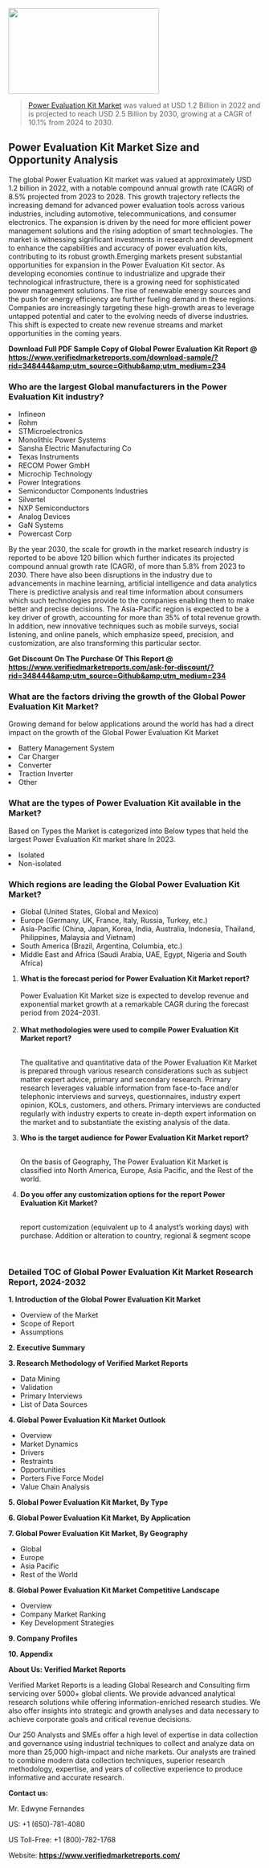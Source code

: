 
<img src="https://ffe5etoiles.com/wp-content/uploads/2024/12/MST1-300x171.png" alt="" width="300" height="171" class="alignnone size-medium wp-image-20088" /><blockquote><p><p><a href="https://www.verifiedmarketreports.com/download-sample/?rid=348444&utm_source=Github&utm_medium=234" target="_blank">Power Evaluation Kit Market</a> was valued at USD 1.2 Billion in 2022 and is projected to reach USD 2.5 Billion by 2030, growing at a CAGR of 10.1% from 2024 to 2030.</p></blockquote><p><h2>Power Evaluation Kit Market Size and Opportunity Analysis</h2>The global Power Evaluation Kit market was valued at approximately USD 1.2 billion in 2022, with a notable compound annual growth rate (CAGR) of 8.5% projected from 2023 to 2028. This growth trajectory reflects the increasing demand for advanced power evaluation tools across various industries, including automotive, telecommunications, and consumer electronics. The expansion is driven by the need for more efficient power management solutions and the rising adoption of smart technologies. The market is witnessing significant investments in research and development to enhance the capabilities and accuracy of power evaluation kits, contributing to its robust growth.Emerging markets present substantial opportunities for expansion in the Power Evaluation Kit sector. As developing economies continue to industrialize and upgrade their technological infrastructure, there is a growing need for sophisticated power management solutions. The rise of renewable energy sources and the push for energy efficiency are further fueling demand in these regions. Companies are increasingly targeting these high-growth areas to leverage untapped potential and cater to the evolving needs of diverse industries. This shift is expected to create new revenue streams and market opportunities in the coming years.</p><p class=""><strong>Download Full PDF Sample Copy of Global Power Evaluation Kit Report @ <a href="https://www.verifiedmarketreports.com/download-sample/?rid=348444&amp;utm_source=Github&amp;utm_medium=234" target="_blank">https://www.verifiedmarketreports.com/download-sample/?rid=348444&amp;utm_source=Github&amp;utm_medium=234</a></strong></p><h3 id="" class="">Who are the largest Global manufacturers in the Power Evaluation Kit industry?</h3><p><li>Infineon</li><li> Rohm</li><li> STMicroelectronics</li><li> Monolithic Power Systems</li><li> Sansha Electric Manufacturing Co</li><li> Texas Instruments</li><li> RECOM Power GmbH</li><li> Microchip Technology</li><li> Power Integrations</li><li> Semiconductor Components Industries</li><li> Silvertel</li><li> NXP Semiconductors</li><li> Analog Devices</li><li> GaN Systems</li><li> Powercast Corp</li></p><div class=""><div class="" dir="" data-message-author-role="" data-message-id="" data-message-model-slug=""><div class=""><div class=""><div class=""><div class="" dir="" data-message-author-role="" data-message-id="" data-message-model-slug=""><div class=""><div class=""><p>By the year 2030, the scale for growth in the market research industry is reported to be above 120 billion which further indicates its projected compound annual growth rate (CAGR), of more than 5.8% from 2023 to 2030. There have also been disruptions in the industry due to advancements in machine learning, artificial intelligence and data analytics There is predictive analysis and real time information about consumers which such technologies provide to the companies enabling them to make better and precise decisions. The Asia-Pacific region is expected to be a key driver of growth, accounting for more than 35% of total revenue growth. In addition, new innovative techniques such as mobile surveys, social listening, and online panels, which emphasize speed, precision, and customization, are also transforming this particular sector.</p><p><strong>Get Discount On The Purchase Of This Report @&nbsp; <a href="https://www.verifiedmarketreports.com/ask-for-discount/?rid=348444&amp;utm_source=Github&amp;utm_medium=234" target="_blank">https://www.verifiedmarketreports.com/ask-for-discount/?rid=348444&amp;utm_source=Github&amp;utm_medium=234</a></strong></p></div></div></div></div></div></div></div></div><h3 id="" class="">What are the factors driving the growth of the Global Power Evaluation Kit Market?</h3><p id="" class="">Growing demand for below applications around the world has had a direct impact on the growth of the Global Power Evaluation Kit Market</p><p id="" class=""><li>Battery Management System</li><li> Car Charger</li><li> Converter</li><li> Traction Inverter</li><li> Other</li></p><h3 id="" class="">What are the types of Power Evaluation Kit available in the Market?</h3><p id="" class="">Based on Types the Market is categorized into Below types that held the largest Power Evaluation Kit market share In 2023.</p><p id="" class=""><li>Isolated</li><li> Non-isolated</li></p><h3 id="" class="">Which regions are leading the Global Power Evaluation Kit Market?</h3><ul><li>Global (United States, Global and Mexico)</li><li>Europe (Germany, UK, France, Italy, Russia, Turkey, etc.)</li><li>Asia-Pacific (China, Japan, Korea, India, Australia, Indonesia, Thailand, Philippines, Malaysia and Vietnam)</li><li>South America (Brazil, Argentina, Columbia, etc.)</li><li>Middle East and Africa (Saudi Arabia, UAE, Egypt, Nigeria and South Africa)</li></ul><p><ol><li><strong>What is the forecast period for Power Evaluation Kit Market report?<br /></strong><br /><span data-sheets-root="1" data-sheets-value="{&quot;1&quot;:2,&quot;2&quot;:&quot;XXXX size is expected to develop revenue and exponential market growth at a remarkable CAGR during the forecast period from 2024&ndash;2030.&quot;}" data-sheets-userformat="{&quot;2&quot;:12674,&quot;4&quot;:{&quot;1&quot;:2,&quot;2&quot;:16776960},&quot;10&quot;:2,&quot;11&quot;:0,&quot;15&quot;:&quot;Arial&quot;,&quot;16&quot;:12}">Power Evaluation Kit Market size is expected to develop revenue and exponential market growth at a remarkable CAGR during the forecast period from 2024&ndash;2031.</span><br /><br /></li><li><strong>What methodologies were used to compile Power Evaluation Kit Market report?<br /><br /></strong><p>The qualitative and quantitative data of the&nbsp;Power Evaluation Kit Market is prepared through various research considerations such as subject matter expert advice, primary and secondary research. Primary research leverages valuable information from face-to-face and/or telephonic interviews and surveys, questionnaires, industry expert opinion, KOLs, customers, and others. Primary interviews are conducted regularly with industry experts to create in-depth expert information on the market and to substantiate the existing analysis of the data.&nbsp;</p></li><li><strong>Who is the target audience for Power Evaluation Kit Market report?<br /><br /></strong><p>On the basis of Geography, The&nbsp;Power Evaluation Kit Market is classified into North America, Europe, Asia Pacific, and the Rest of the world.</p></li><li><strong>Do you offer any customization options for the report Power Evaluation Kit Market?<br /><br /></strong><p>report customization (equivalent up to 4 analyst&rsquo;s working days) with purchase. Addition or alteration to country, regional &amp; segment scope</p><p>&nbsp;</p></li></ol></p><h3 id="" class="">Detailed TOC of Global Power Evaluation Kit Market Research Report, 2024-2032</h3><p id="" class=""><strong>1. Introduction of the Global Power Evaluation Kit Market</strong></p><ul><li>Overview of the Market</li><li>Scope of Report</li><li>Assumptions</li></ul><p id="" class=""><strong>2. Executive Summary</strong></p><p id="" class=""><strong>3. Research Methodology of&nbsp;Verified Market Reports</strong></p><ul><li>Data Mining</li><li>Validation</li><li>Primary Interviews</li><li>List of Data Sources</li></ul><p id="" class=""><strong>4. Global Power Evaluation Kit Market Outlook</strong></p><ul><li>Overview</li><li>Market Dynamics</li><li>Drivers</li><li>Restraints</li><li>Opportunities</li><li>Porters Five Force Model</li><li>Value Chain Analysis</li></ul><p id="" class=""><strong>5. Global Power Evaluation Kit Market, By&nbsp;Type</strong></p><p id="" class=""><strong>6. Global Power Evaluation Kit Market, By Application</strong></p><p id="" class=""><strong>7. Global Power Evaluation Kit Market, By Geography</strong></p><ul><li>Global</li><li>Europe</li><li>Asia Pacific</li><li>Rest of the World</li></ul><p id="" class=""><strong>8. Global Power Evaluation Kit Market Competitive Landscape</strong></p><ul><li>Overview</li><li>Company Market Ranking</li><li>Key Development Strategies</li></ul><p id="" class=""><strong>9. Company Profiles</strong></p><p id="" class=""><strong>10. Appendix</strong></p><p id="" class=""><strong>About Us: Verified Market Reports</strong></p><p id="" class="">Verified Market Reports is a leading Global Research and Consulting firm servicing over 5000+ global clients. We provide advanced analytical research solutions while offering information-enriched research studies. We also offer insights into strategic and growth analyses and data necessary to achieve corporate goals and critical revenue decisions.</p><p id="" class="">Our 250 Analysts and SMEs offer a high level of expertise in data collection and governance using industrial techniques to collect and analyze data on more than 25,000 high-impact and niche markets. Our analysts are trained to combine modern data collection techniques, superior research methodology, expertise, and years of collective experience to produce informative and accurate research.</p><p id="" class=""><strong>Contact us:</strong></p><p id="" class="">Mr. Edwyne Fernandes</p><p id="" class="">US: +1 (650)-781-4080</p><p id="" class="">US Toll-Free: +1 (800)-782-1768</p><p id="" class="">Website: <a target="" data-test-app-aware-link=""><strong>https://www.verifiedmarketreports.com/</strong></a></p>
